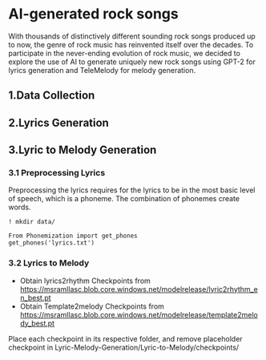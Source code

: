 # AI-generated rock songs
With thousands of distinctively different sounding rock songs produced up to now, the genre of rock music has reinvented itself over the decades. To participate in the never-ending evolution of rock music, we decided to explore the use of AI to generate uniquely new rock songs using GPT-2 for lyrics generation and TeleMelody for melody generation. 
## 1.Data Collection

## 2.Lyrics Generation
## 3.Lyric to Melody Generation
### 3.1 Preprocessing Lyrics
Preprocessing the lyrics requires for the lyrics to be in the most basic level of speech, which is a phoneme. The combination of phonemes create words.

``` 
! mkdir data/
```

``` 
From Phonemization import get_phones
get_phones('lyrics.txt')
```
### 3.2 Lyrics to Melody

- Obtain lyrics2rhythm Checkpoints from https://msramllasc.blob.core.windows.net/modelrelease/lyric2rhythm_en_best.pt
- Obtain Template2melody Checkpoints from https://msramllasc.blob.core.windows.net/modelrelease/template2melody_best.pt

Place each checkpoint in its respective folder, and remove placeholder checkpoint in Lyric-Melody-Generation/Lyric-to-Melody/checkpoints/
